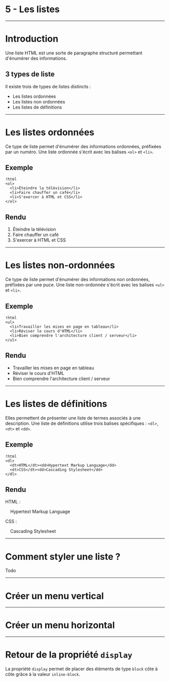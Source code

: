 # 5 - Les listes

--------------------------------------------------------------------------------

# Introduction

Une liste HTML est une sorte de paragraphe structuré permettant d'énumérer des informations.

## 3 types de liste

Il existe trois de types de listes distincts :

* Les listes ordonnées
* Les listes non ordonnées
* Les listes de définitions

--------------------------------------------------------------------------------

# Les listes ordonnées

Ce type de liste permet d'énumérer des informations ordonnées, préfixées par un numéro. Une liste ordonnée s'écrit avec les balises ``<ol>`` et ``<li>``.

## Exemple
    !html
    <ol>
      <li>Éteindre la télévision</li>
      <li>Faire chauffer un café</li>
      <li>S'exercer à HTML et CSS</li>
    </ol>

## Rendu

1. Éteindre la télévision
2. Faire chauffer un café
3. S'exercer à HTML et CSS

--------------------------------------------------------------------------------

# Les listes non-ordonnées

Ce type de liste permet d'énumérer des informations non ordonnées, préfixées par une puce. Une liste non-ordonnée s'écrit avec les balises ``<ul>`` et ``<li>``.

## Exemple
    !html
    <ul>
      <li>Travailler les mises en page en tableau</li>
      <li>Réviser le cours d'HTML</li>
      <li>Bien comprendre l'architecture client / serveur</li>
    </ul>

## Rendu

* Travailler les mises en page en tableau
* Réviser le cours d'HTML
* Bien comprendre l'architecture client / serveur

--------------------------------------------------------------------------------

# Les listes de définitions

Elles permettent de présenter une liste de termes associés à une description. Une liste de définitions utilise trois balises spécifiques : ``<dl>``, ``<dt>`` et ``<dd>``.

## Exemple
    !html
    <dl>
      <dt>HTML</dt><dd>Hypertext Markup Language</dd>
      <dt>CSS</dt><dd>Cascading Stylesheet</dd>
    </dl>

## Rendu

HTML : 
    
&nbsp;&nbsp;&nbsp;&nbsp;Hypertext Markup Language

CSS  :
    
&nbsp;&nbsp;&nbsp;&nbsp;Cascading Stylesheet

--------------------------------------------------------------------------------

# Comment styler une liste ?

Todo

--------------------------------------------------------------------------------

# Créer un menu vertical

--------------------------------------------------------------------------------

# Créer un menu horizontal

--------------------------------------------------------------------------------

# Retour de la propriété ``display``

La propriété ``display`` permet de placer des éléments de type ``block`` côte à côte grâce à la valeur ``inline-block``.
